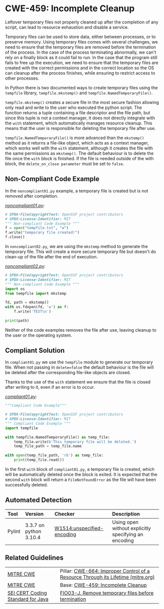 # CWE-459: Incomplete Cleanup

Leftover temporary files not properly cleaned up after the completion of any script, can lead to resource exhaustion and disable a service.

Temporary files can be used to store data, either between processes, or to preserve memory. Using temporary files comes with several challenges, we need to ensure that the temporary files are removed before the termination of the process. In the case of the process terminating abnormally, we can't rely on a finally block as it could fail to run. In the case that the program still fails to free up the execution, we need to ensure that the temporary files are created with the correct permissions and in the correct location so the OS can cleanup after the process finishes, while ensuring to restrict access to other processes.

In Python there is two documented ways to create temporary files using the `tempfile` library, `tempfile.mkstemp()` and `tempfile.NamedTemporaryFile()`.

`tempfile.mkstemp()` creates a secure file in the most secure fashion allowing only read and write to the user who executed the python script. The function returns a tuple containing a file descriptor and the file path, but since this tuple is not a context manager, it does not directly integrate with the `with` statement, which automatically manages resource cleanup. This means that the user is responsible for deleting the temporary file after use.  


`tempfile.NamedTemporaryFile()` is more advanced than the `mkstemp()` method as it returns a file-like object, which acts as a context manager, which works well with the `with` statement, although it creates the file with the same permissions as `mkstemp()`. The default behaviour is to delete the file once the `with` block is finished. If the file is needed outside of the with block, the `delete_on_close parameter` must be set to `false`.



## Non-Compliant Code Example

In the `noncompliant01.py` example, a temporary file is created but is not removed after completion.

*[noncompliant01.py](noncompliant01.py):*

```python
# SPDX-FileCopyrightText: OpenSSF project contributors
# SPDX-License-Identifier: MIT
""" Non-compliant Code Example """
f = open("tempfile.txt", "w")
f.write("temporary file created!")
f.close()
```

In `noncompliant02.py`, we are using the `mkstemp` method to generate the temporary file. This will create a more secure temporary file but doesn't do clean-up of the file after the end of execution.

*[noncompliant02.py](noncompliant02.py):*

```python
# SPDX-FileCopyrightText: OpenSSF project contributors
# SPDX-License-Identifier: MIT
""" Non-compliant Code Example """
import os
from tempfile import mkstemp
 
fd, path = mkstemp()
with os.fdopen(fd, 'w') as f:
    f.write('TEST\n')
 
print(path)
```

Neither of the code examples removes the file after use, leaving cleanup to the user or the operating system.

## Compliant Solution

In `compliant01.py` we use the `tempfile` module to generate our temporary file. When not passing in `delete=false` the default behaviour is the file will be deleted after the corresponding file-like objects are closed.

Thanks to the use of the `with` statement we ensure that the file is closed after writing to it, even if an error is to occur.

*[compliant01.py](compliant01.py):*

```python
"""Compliant Code Example"""

# SPDX-FileCopyrightText: OpenSSF project contributors
# SPDX-License-Identifier: MIT
""" Compliant Code Example """
import tempfile
 
with tempfile.NamedTemporaryFile() as temp_file:
    temp_file.write(b'This temporary file will be deleted.')
    temp_file_path = temp_file.name
 
with open(temp_file_path, 'rb') as temp_file:
    print(temp_file.read())
```

In the first `with` block of `compliant01.py`, a temporary file is created, which will be automatically deleted once the block is exited. It is expected that the second `with` block will return a `FileNotFoundError` as the file will have been successfully deleted.

## Automated Detection

|Tool|Version|Checker|Description|
|:---|:---|:---|:---|
|Pylint|3.3.7 on python 3.10.4|[W1514:unspecified-encoding](https://pylint.readthedocs.io/en/latest/user_guide/messages/warning/unspecified-encoding.html)|Using open without explicitly specifying an encoding|

## Related Guidelines

|||
|:---|:---|
|[MITRE CWE](http://cwe.mitre.org/)|Pillar: [CWE-664: Improper Control of a Resource Through its Lifetime (mitre.org)](https://cwe.mitre.org/data/definitions/664.html)|
|[MITRE CWE](http://cwe.mitre.org/)|Base: [CWE-459: Incomplete Cleanup](https://cwe.mitre.org/data/definitions/459.html)|
|[SEI CERT Coding Standard for Java](https://wiki.sei.cmu.edu/confluence/display/java/SEI+CERT+Oracle+Coding+Standard+for+Java)|[FIO03-J. Remove temporary files before termination](https://wiki.sei.cmu.edu/confluence/display/java/FIO03-J.+Remove+temporary+files+before+termination)|
